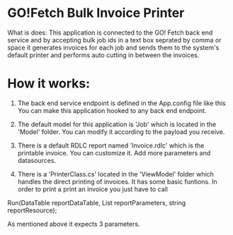 # GO!Fetch Bulk Invoice Printer
What is does:
This application is connected to the GO! Fetch back end service and by accepting bulk job ids in a text box seprated by comma or space it generates invoices for each job and sends them to the system's default printer and performs auto cutting in between the invoices.

# How it works:

1. The back end service endpoint is defined in the App.config file like this
 <add name="GoFetchBulkInvoicePrinter.Properties.Settings.TaskCatAddress"
      connectionString="http://fetchprod.gobd.co" />
You can make this application hooked to any back end endpoint.

2. The default model for this application is 'Job' which is located in the 'Model' folder. You can modify it according to the payload you receive.

3. There is a default RDLC report named 'Invoice.rdlc' which is the printable invoice. You can customize it. Add more parameters and datasources.

4. There is a 'PrinterClass.cs' located in the 'ViewModel' folder which handles the direct printing of invoices. It has some basic funtions. In order to print a print an invoice you just have to call

Run(DataTable reportDataTable, List<ReportParameter> reportParameters, string reportResource);

As mentioned above it expects 3 parameters.
